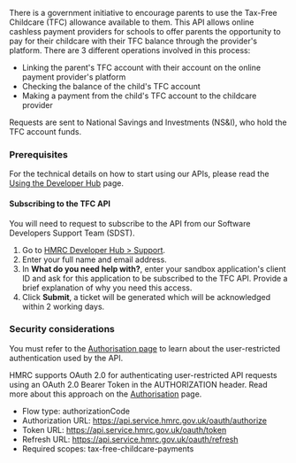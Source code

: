 There is a government initiative to encourage parents to use the Tax-Free Childcare (TFC) allowance available to them. This API allows online cashless payment providers for schools to offer parents the opportunity to pay for their childcare with their TFC balance through the provider's platform.
There are 3 different operations involved in this process:
- Linking the parent's TFC account with their account on the online payment provider's platform
- Checking the balance of the child's TFC account
- Making a payment from the child's TFC account to the childcare provider

Requests are sent to National Savings and Investments (NS&I), who hold the TFC account funds.

### Prerequisites

For the technical details on how to start using our APIs, please read the [Using the Developer Hub](https://developer.service.hmrc.gov.uk/api-documentation/docs/using-the-hub) page.

#### Subscribing to the TFC API

You will need to request to subscribe to the API from our Software Developers Support Team (SDST).

1. Go to  [HMRC Developer Hub > Support](https://developer.service.hmrc.gov.uk/developer/support).
2. Enter your full name and email address.
3. In **What do you need help with?**, enter your sandbox application's client ID and ask for this application to be subscribed to the TFC API. Provide a brief
explanation of why you need this access.
4. Click **Submit**, a ticket will be generated which will be acknowledged within 2 working days.
 
### Security considerations

You must refer to the [Authorisation page](https://developer.service.hmrc.gov.uk/api-documentation/docs/authorisation/user-restricted-endpoints) to learn about the user-restricted authentication used by the API.

HMRC supports OAuth 2.0 for authenticating user-restricted API requests using an OAuth 2.0 Bearer Token in the AUTHORIZATION header. Read more about this approach on the [Authorisation](https://developer.service.hmrc.gov.uk/api-documentation/docs/authorisation) page.

- Flow type: authorizationCode
- Authorization URL: https://api.service.hmrc.gov.uk/oauth/authorize
- Token URL: https://api.service.hmrc.gov.uk/oauth/token
- Refresh URL: https://api.service.hmrc.gov.uk/oauth/refresh
- Required scopes: tax-free-childcare-payments
